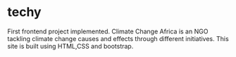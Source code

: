 # techy

First frontend project implemented. 
Climate Change Africa is an NGO tackling climate change causes and effects through different initiatives.
This site is built using HTML,CSS and bootstrap.
